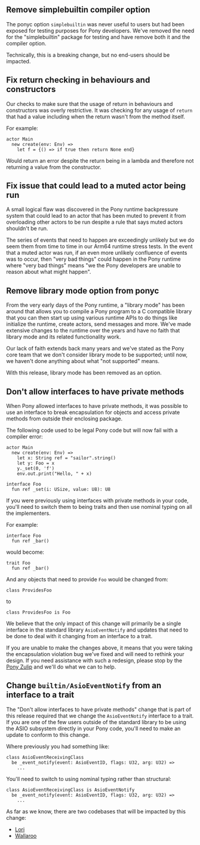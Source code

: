 ## Remove simplebuiltin compiler option

The ponyc option `simplebuiltin` was never useful to users but had been exposed for testing purposes for Pony developers. We've removed the need for the "simplebuiltin" package for testing and have remove both it and the compiler option.

Technically, this is a breaking change, but no end-users should be impacted.

## Fix return checking in behaviours and constructors

Our checks to make sure that the usage of return in behaviours and constructors was overly restrictive. It was checking for any usage of `return` that had a value including when the return wasn't from the method itself.

For example:

```pony
actor Main
  new create(env: Env) =>
    let f = {() => if true then return None end}
```

Would return an error despite the return being in a lambda and therefore not returning a value from the constructor.

## Fix issue that could lead to a muted actor being run

A small logical flaw was discovered in the Pony runtime backpressure system that could lead to an actor that has been muted to prevent it from overloading other actors to be run despite a rule that says muted actors shouldn't be run.

The series of events that need to happen are exceedingly unlikely but we do seem them from time to time in our Arm64 runtime stress tests. In the event that a muted actor was run, if an even more unlikely confluence of events was to occur, then "very bad things" could happen in the Pony runtime where "very bad things" means "we the Pony developers are unable to reason about what might happen".

## Remove library mode option from ponyc

From the very early days of the Pony runtime, a "library mode" has been around that allows you to compile a Pony program to a C compatible library that you can then start up using various runtime APIs to do things like initialize the runtime, create actors, send messages and more. We've made extensive changes to the runtime over the years and have no faith that library mode and its related functionality work.

Our lack of faith extends back many years and we've stated as the Pony core team that we don't consider library mode to be supported; until now, we haven't done anything about what "not supported" means.

With this release, library mode has been removed as an option.

## Don't allow interfaces to have private methods

When Pony allowed interfaces to have private methods, it was possible to use an interface to break encapsulation for objects and access private methods from outside their enclosing package.

The following code used to be legal Pony code but will now fail with a compiler error:

```pony
actor Main
  new create(env: Env) =>
    let x: String ref = "sailor".string()
    let y: Foo = x
    y._set(0, 'f')
    env.out.print("Hello, " + x)

interface Foo
  fun ref _set(i: USize, value: U8): U8
```

If you were previously using interfaces with private methods in your code, you'll need to switch them to being traits and then use nominal typing on all the implementers.

For example:

```pony
interface Foo
  fun ref _bar()
```

would become:

```pony
trait Foo
  fun ref _bar()
```

And any objects that need to provide `Foo` would be changed from:

```pony
class ProvidesFoo
```

to

```pony
class ProvidesFoo is Foo
```

We believe that the only impact of this change will primarily be a single interface in the standard library `AsioEventNotify` and updates that need to be done to deal with it changing from an interface to a trait.

If you are unable to make the changes above, it means that you were taking the encapsulation violation bug we've fixed and will need to rethink your design. If you need assistance with such a redesign, please stop by the [Pony Zulip](https://ponylang.zulipchat.com/) and we'll do what we can to help.

## Change `builtin/AsioEventNotify` from an interface to a trait

The "Don't allow interfaces to have private methods" change that is part of this release required that we change the `AsioEventNotify` interface to a trait.
If you are one of the few users outside of the standard library to be using the ASIO subsystem directly in your Pony code, you'll need to make an update to
conform to this change.

Where previously you had something like:

```pony
class AsioEventReceivingClass
  be _event_notify(event: AsioEventID, flags: U32, arg: U32) =>
    ...
```

You'll need to switch to using nominal typing rather than structural:

```pony
class AsioEventReceivingClass is AsioEventNotify
  be _event_notify(event: AsioEventID, flags: U32, arg: U32) =>
    ...
```

As far as we know, there are two codebases that will be impacted by this change:

- [Lori](https://github.com/seantallen-org/lori)
- [Wallaroo](https://github.com/wallaroolabs/wally)

